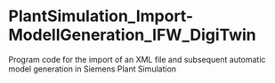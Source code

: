 # PlantSimulation_Import-ModellGeneration_IFW_DigiTwin
Program code for the import of an XML file and subsequent automatic model generation in Siemens Plant Simulation
